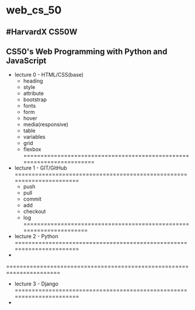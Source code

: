 # web_cs_50

#HarvardX CS50W
-----------------------------------------------------------------------
CS50's Web Programming with Python and JavaScript
----------------------------------------------------------------------
- lecture 0 - HTML/CSS(base)
  - heading
  - style
  - attribute
  - bootstrap
  - fonts
  - form
  - hover
  - media(responsive)
  - table
  - variables
  - grid
  - flexbox
======================================================================
- lecture 1 - GIT/GitHub
======================================================================
  - push
  - pull
  - commit
  - add
  - checkout
  - log
  ====================================================================
- lecture 2 - Python
======================================================================
- 
======================================================================
- lecture 3 - Django
======================================================================
- 
